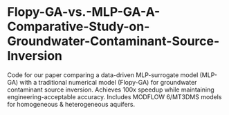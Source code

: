 # Flopy-GA-vs.-MLP-GA-A-Comparative-Study-on-Groundwater-Contaminant-Source-Inversion
Code for our paper comparing a data-driven MLP-surrogate model (MLP-GA) with a traditional numerical model (Flopy-GA) for groundwater contaminant source inversion. Achieves 100x speedup while maintaining engineering-acceptable accuracy. Includes MODFLOW 6/MT3DMS models for homogeneous &amp; heterogeneous aquifers.
